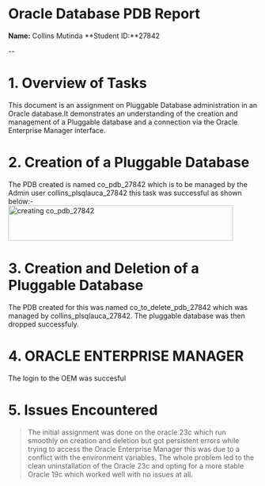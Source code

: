 # Oracle Database PDB Report

**Name:** Collins Mutinda
**Student ID:**27842

--
# 1. Overview of Tasks
This document is an assignment on Pluggable Database administration in an Oracle database.It demonstrates an understanding of the creation and management of a Pluggable database and a connection via the Oracle Enterprise Manager interface.

# 2. Creation of a Pluggable Database
The PDB created is named co_pdb_27842 which is to be managed by the Admin user collins_plsqlauca_27842 this task was successful as shown below:-
<img width="454" height="71" alt="creating co_pdb_27842" src="https://github.com/user-attachments/assets/a9d9d4f6-fbec-476f-a985-4ca43d518709" />

# 3. Creation and Deletion of a Pluggable Database 
The PDB created for this was named co_to_delete_pdb_27842 which was managed by collins_plsqlauca_27842. The pluggable database was then dropped successfuly.

# 4. ORACLE ENTERPRISE MANAGER 
The login to the OEM was succesful 


# 5. Issues Encountered
> The initial assignment was done on the oracle 23c which run smoothly on creation and deletion but got persistent errors while trying to access the Oracle Enterprise Manager this was due to a conflict with the environment variables. The whole problem led to the clean uninstallation of the Oracle 23c and opting for a more stable Oracle 19c which worked well with no issues at all.


